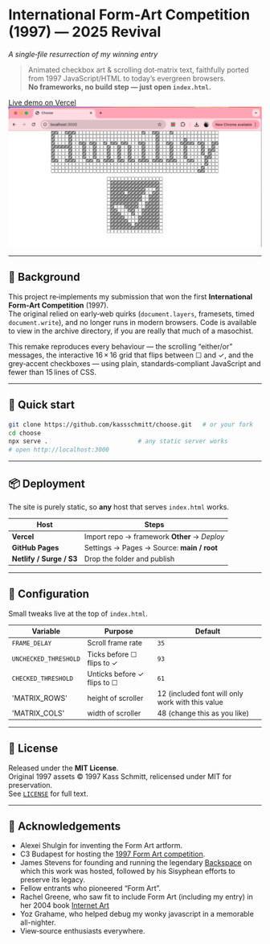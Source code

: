 
# International Form‑Art Competition (1997) — 2025 Revival
_A single‑file resurrection of my winning entry_

> Animated checkbox art & scrolling dot‑matrix text, faithfully ported from 1997 JavaScript/HTML to today’s evergreen browsers.  
> **No frameworks, no build step — just open `index.html`.**

[Live demo on Vercel](https://formart-1997-choose.vercel.app/)
![Screenshot of the page](screenshot.png)

---

## 📜 Background
This project re‑implements my submission that won the first **International Form‑Art Competition** (1997).  
The original relied on early‑web quirks (`document.layers`, framesets, timed `document.write`), and no longer runs in modern browsers. Code is available to view in the archive directory, if you are really that much of a masochist.

This remake reproduces every behaviour — the scrolling “either/or” messages, the interactive 16 × 16 grid that flips between ☐ and ✓, and the grey‑accent checkboxes — using plain, standards‑compliant JavaScript and fewer than 15 lines of CSS.

---

## 🚀 Quick start

```bash
git clone https://github.com/kassschmitt/choose.git   # or your fork
cd choose
npx serve .                         # any static server works
# open http://localhost:3000
```

---

## 📦 Deployment
The site is purely static, so **any** host that serves `index.html` works.

| Host | Steps |
|------|-------|
| **Vercel** | Import repo → framework **Other** → *Deploy* |
| **GitHub Pages** | Settings → Pages → Source: **main / root** |
| **Netlify / Surge / S3** | Drop the folder and publish |

---

## 🔧 Configuration
Small tweaks live at the top of `index.html`.

| Variable | Purpose | Default |
|----------|---------|---------|
| `FRAME_DELAY` | Scroll frame rate | `35` |
| `UNCHECKED_THRESHOLD` | Ticks before ☐ flips to ✓ | `93` |
| `CHECKED_THRESHOLD` | Unticks before ✓ flips to ☐ | `61` |
| 'MATRIX_ROWS' | height of scroller | 12 (included font will only work with this value | 
| 'MATRIX_COLS' | width of scroller | 48 (change this as you like) | 

---

## 📄 License
Released under the **MIT License**.  
Original 1997 assets © 1997 Kass Schmitt, relicensed under MIT for preservation.  
See [`LICENSE`](LICENSE) for full text.

---

## 🙏 Acknowledgements
* Alexei Shulgin for inventing the Form Art artform.
* C3 Budapest for hosting the [1997 Form Art competition](https://www.c3.hu/collection/form/).  
* James Stevens for founding and running the legendary [Backspace](https://bak.spc.org/) on which this work was hosted, followed by his Sisyphean efforts to preserve its legacy.
* Fellow entrants who pioneered “Form Art”.  
* Rachel Greene, who saw fit to include Form Art (including my entry) in her 2004 book [Internet Art](https://www.amazon.com/Internet-Art-World-Rachel-Greene/dp/0500203768)
* Yoz Grahame, who helped debug my wonky javascript in a memorable all-nighter.
* View‑source enthusiasts everywhere.


